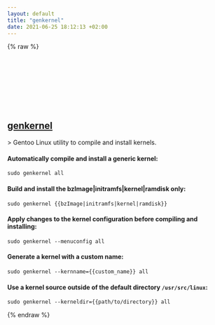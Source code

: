 ```yaml
---
layout: default
title: "genkernel"
date: 2021-06-25 18:12:13 +02:00
---
```

{% raw %}
<h2 id="genkernel">
  <a href="/en/linux/genkernel.html">genkernel</a> <a href="#genkernel"><svg class="icon">
    <use href="/assets/images/unicode_sprite.svg#link" />
  </svg></a>
</h2>
> Gentoo Linux utility to compile and install kernels.

#### Automatically compile and install a generic kernel:
```shell
sudo genkernel all
```
#### Build and install the bzImage|initramfs|kernel|ramdisk only:
```shell
sudo genkernel {{bzImage|initramfs|kernel|ramdisk}}
```
#### Apply changes to the kernel configuration before compiling and installing:
```shell
sudo genkernel --menuconfig all
```
#### Generate a kernel with a custom name:
```shell
sudo genkernel --kernname={{custom_name}} all
```
#### Use a kernel source outside of the default directory `/usr/src/linux`:
```shell
sudo genkernel --kerneldir={{path/to/directory}} all
```
{% endraw %}